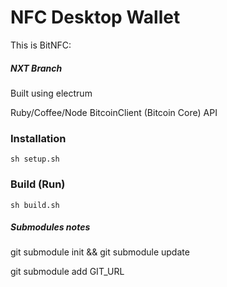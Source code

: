# NFC Desktop Wallet

This is BitNFC:

##### NXT Branch

Built using electrum

Ruby/Coffee/Node BitcoinClient (Bitcoin Core) API

### Installation

    sh setup.sh

### Build (Run)

    sh build.sh



##### Submodules notes

   git submodule init && git submodule update

   git submodule add GIT_URL

